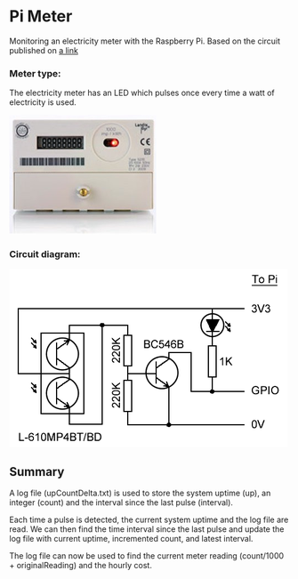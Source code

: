 # Pi Meter

Monitoring an electricity meter with the Raspberry Pi. Based on the circuit published on [a link](http://mistertee-talks-electronics.blogspot.co.uk/2013/03/using-raspberry-pi-as-energy-monitor.html "MisterTee's Blog")

### Meter type:

The electricity meter has an LED which pulses once every time a watt of electricity is used.

![Meter image](meter.png)

### Circuit diagram:

![Circuit Diagram](Meter2Pi.png)

## Summary

A log file (upCountDelta.txt) is used to store the system uptime (up), an integer (count) and the interval since the last pulse (interval).

Each time a pulse is detected, the current system uptime and the log file are read. We can then find the time interval since the last pulse and update the log file with current uptime, incremented count, and latest interval.

The log file can now be used to find the current meter reading (count/1000 + originalReading) and the hourly cost.
